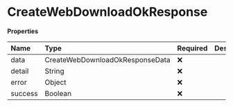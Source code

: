 # CreateWebDownloadOkResponse

**Properties**

| Name    | Type                            | Required | Description |
| :------ | :------------------------------ | :------- | :---------- |
| data    | CreateWebDownloadOkResponseData | ❌       |             |
| detail  | String                          | ❌       |             |
| error   | Object                          | ❌       |             |
| success | Boolean                         | ❌       |             |
